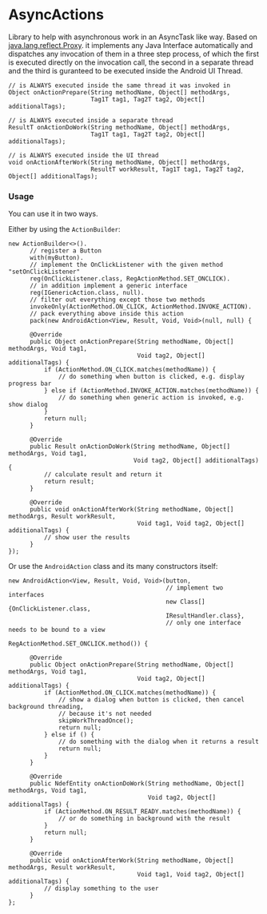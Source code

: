 # AsyncActions
Library to help with asynchronous work in an AsyncTask like way. 
Based on [java.lang.reflect.Proxy][1]. it implements any Java Interface automatically and dispatches any invocation of them in a three step process, of which the first is executed directly on the invocation call, the second in a separate thread and the third is guranteed to be executed inside the Android UI Thread.

    // is ALWAYS executed inside the same thread it was invoked in
    Object onActionPrepare(String methodName, Object[] methodArgs, 
                           Tag1T tag1, Tag2T tag2, Object[] additionalTags);

    // is ALWAYS executed inside a separate thread
    ResultT onActionDoWork(String methodName, Object[] methodArgs,
                           Tag1T tag1, Tag2T tag2, Object[] additionalTags);

    // is ALWAYS executed inside the UI thread
    void onActionAfterWork(String methodName, Object[] methodArgs,
                           ResultT workResult, Tag1T tag1, Tag2T tag2, Object[] additionalTags);

### Usage

You can use it in two ways.

Either by using the `ActionBuilder`:

    new ActionBuilder<>().
          // register a Button
          with(myButton).
          // implement the OnClickListener with the given method "setOnClickListener"
          reg(OnClickListener.class, RegActionMethod.SET_ONCLICK).
          // in addition implement a generic interface
          reg(IGenericAction.class, null).
          // filter out everything except those two methods
          invokeOnly(ActionMethod.ON_CLICK, ActionMethod.INVOKE_ACTION).
          // pack everything above inside this action
          pack(new AndroidAction<View, Result, Void, Void>(null, null) {

          @Override
          public Object onActionPrepare(String methodName, Object[] methodArgs, Void tag1,
                                        Void tag2, Object[] additionalTags) {
              if (ActionMethod.ON_CLICK.matches(methodName)) {
                  // do something when button is clicked, e.g. display progress bar
              } else if (ActionMethod.INVOKE_ACTION.matches(methodName)) {
                  // do something when generic action is invoked, e.g. show dialog
              }
              return null;
          }

          @Override
          public Result onActionDoWork(String methodName, Object[] methodArgs, Void tag1,
                                       Void tag2, Object[] additionalTags) {
              // calculate result and return it
              return result;
          }

          @Override
          public void onActionAfterWork(String methodName, Object[] methodArgs, Result workResult,
                                        Void tag1, Void tag2, Object[] additionalTags) {
              // show user the results
          }
    });

Or use the `AndroidAction` class and its many constructors itself:

    new AndroidAction<View, Result, Void, Void>(button, 
                                                // implement two interfaces
                                                new Class[]{OnClickListener.class, 
                                                IResultHandler.class},
                                                // only one interface needs to be bound to a view
                                                RegActionMethod.SET_ONCLICK.method()) {

          @Override
          public Object onActionPrepare(String methodName, Object[] methodArgs, Void tag1,
                                        Void tag2, Object[]  additionalTags) {
              if (ActionMethod.ON_CLICK.matches(methodName)) {
                  // show a dialog when button is clicked, then cancel background threading,
                  // because it's not needed
                  skipWorkThreadOnce();
                  return null;
              } else if () {
                  // do something with the dialog when it returns a result
                  return null;
              }
          }    

          @Override
          public NdefEntity onActionDoWork(String methodName, Object[] methodArgs, Void tag1,
                                           Void tag2, Object[] additionalTags) {
              if (ActionMethod.ON_RESULT_READY.matches(methodName)) {
                  // or do something in background with the result
              }
              return null;
          }

          @Override
          public void onActionAfterWork(String methodName, Object[] methodArgs, Result workResult,
                                        Void tag1, Void tag2, Object[] additionalTags) {
              // display something to the user
          }
    };


  [1]: http://docs.oracle.com/javase/7/docs/api/java/lang/reflect/Proxy.html "JavaDoc"
